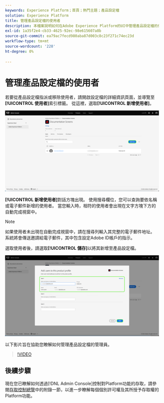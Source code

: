 ```yaml
---
keywords: Experience Platform；首頁；熱門主題；產品設定檔
solution: Experience Platform
title: 管理產品設定檔的使用者
description: 本檔案說明如何在Adobe Experience Platform的UI中管理產品設定檔的使用者。
exl-id: 1a35f2e4-cb33-4625-92ec-98e615607a8b
source-git-commit: ea79ac7fecd980aba87d003c8c23f271c74ec23d
workflow-type: tm+mt
source-wordcount: '228'
ht-degree: 0%

---
```


# 管理產品設定檔的使用者

若要從產品設定檔指派或移除使用者，請開啟設定檔的詳細資訊頁面，並導覽至&#x200B;**[!UICONTROL 使用者]**&#x200B;索引標籤。 從這裡，選取&#x200B;**[!UICONTROL 新增使用者]**。

![產品設定檔詳細資訊頁面顯示[!UICONTROL 使用者]索引標籤中列出的使用者。](../images/add-user.png)

**[!UICONTROL 新增使用者]**&#x200B;對話方塊出現。 使用搜尋欄位，您可以查詢要依名稱或電子郵件新增的使用者。 當您輸入時，相符的使用者會出現在文字方塊下方的自動完成視窗中。

>[!NOTE]
>
>如果使用者未出現在自動完成視窗中，請在搜尋列輸入其完整的電子郵件地址。 系統將會傳送邀請給電子郵件，其中包含設定Adobe ID帳戶的指示。

選取使用者後，請選取&#x200B;**[!UICONTROL 儲存]**&#x200B;以將其新增至產品設定檔。

![將使用者新增至產品設定檔頁面，並醒目提示使用者詳細資訊。](../images/save-user.png)

以下影片旨在協助您瞭解如何管理產品設定檔的管理員。

>[!VIDEO](https://video.tv.adobe.com/v/333860/?learn=on)

## 後續步驟

現在您已瞭解如何透過[!DNL Admin Console]控制對Platform功能的存取，請參閱[存取控制總覽](../home.md)中的附錄一節，以進一步瞭解每個個別許可權及其所授予存取權的Platform功能。
